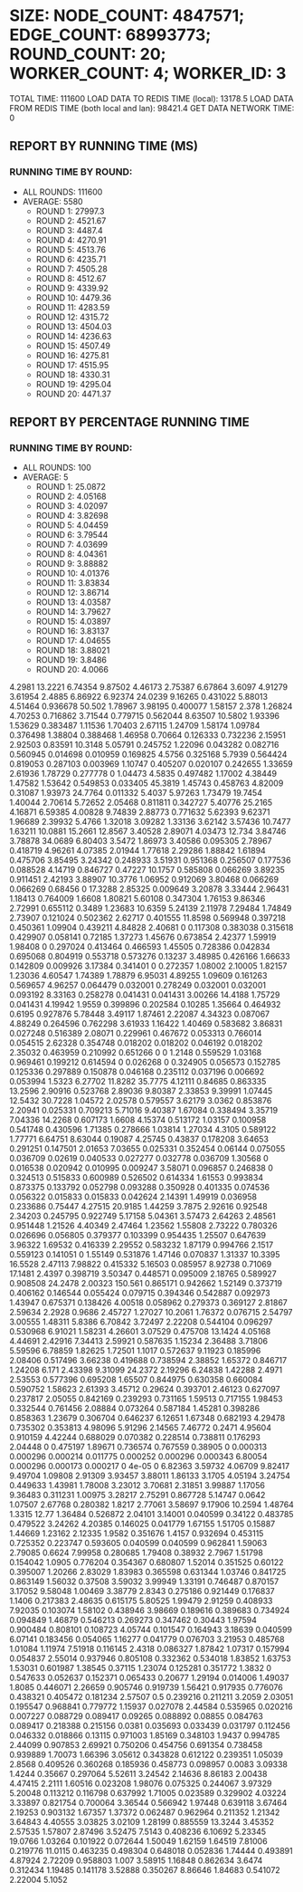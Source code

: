 
# SIZE: NODE_COUNT: 4847571; EDGE_COUNT: 68993773; ROUND_COUNT: 20; WORKER_COUNT: 4; WORKER_ID: 3
 TOTAL TIME: 111600
 LOAD DATA TO REDIS TIME (local): 13178.5
 LOAD DATA FROM REDIS TIME (both local and lan): 98421.4
 GET DATA NETWORK TIME: 0

## REPORT BY RUNNING TIME (MS)

 ### RUNNING TIME BY ROUND:

  + ALL ROUNDS: 111600
  + AVERAGE: 5580
     + ROUND 1: 27997.3
     + ROUND 2: 4521.67
     + ROUND 3: 4487.4
     + ROUND 4: 4270.91
     + ROUND 5: 4513.76
     + ROUND 6: 4235.71
     + ROUND 7: 4505.28
     + ROUND 8: 4512.67
     + ROUND 9: 4339.92
     + ROUND 10: 4479.36
     + ROUND 11: 4283.59
     + ROUND 12: 4315.72
     + ROUND 13: 4504.03
     + ROUND 14: 4236.63
     + ROUND 15: 4507.49
     + ROUND 16: 4275.81
     + ROUND 17: 4515.95
     + ROUND 18: 4330.31
     + ROUND 19: 4295.04
     + ROUND 20: 4471.37

## REPORT BY PERCENTAGE RUNNING TIME

 ### RUNNING TIME BY ROUND:

  + ALL ROUNDS: 100
  + AVERAGE: 5
     + ROUND 1: 25.0872
     + ROUND 2: 4.05168
     + ROUND 3: 4.02097
     + ROUND 4: 3.82698
     + ROUND 5: 4.04459
     + ROUND 6: 3.79544
     + ROUND 7: 4.03699
     + ROUND 8: 4.04361
     + ROUND 9: 3.88882
     + ROUND 10: 4.01376
     + ROUND 11: 3.83834
     + ROUND 12: 3.86714
     + ROUND 13: 4.03587
     + ROUND 14: 3.79627
     + ROUND 15: 4.03897
     + ROUND 16: 3.83137
     + ROUND 17: 4.04655
     + ROUND 18: 3.88021
     + ROUND 19: 3.8486
     + ROUND 20: 4.0066

4.2981 13.2221 6.74354 9.87502 4.46173 2.75387 6.67864 3.6097 4.91279 3.61954 2.4885 6.86922 6.92374 24.0239 9.16265 0.431022 5.88013 4.51464 0.936678 50.502 1.78967 3.98195 0.400077 1.58157 2.378 1.26824 4.70253 0.716862 3.71544 0.779715 0.562044 8.63507 10.5802 1.93396 1.53629 0.383487 1.11536 1.70403 2.67115 1.24709 1.58174 1.09784 0.376498 1.38804 0.388468 1.46958 0.70664 0.126333 0.732236 2.15951 2.92503 0.83591 10.3148 5.05791 0.245752 1.22096 0.043282 0.082716 0.560945 0.014698 0.010959 0.169825 4.5756 0.325168 5.7939 0.564424 0.819053 0.287103 0.003969 1.10747 0.405207 0.020107 0.242655 1.33659 2.61936 1.78729 0.277778 0 1.04473 4.5835 0.497482 1.17002 4.38449 1.47582 1.53642 0.549853 0.033405 45.3819 1.45743 0.458763 4.82009 0.31087 1.93973 24.7764 0.011332 5.4037 5.97263 1.73479 19.7454 1.40044 2.70614 5.72652 2.05468 0.811811 0.342727 5.40776 25.2165 4.16871 6.59385 4.00828 9.74839 2.88773 0.771632 5.62393 9.62371 1.96689 2.39932 5.4766 1.32018 3.09282 1.33136 3.62142 3.57436 10.7477 1.63211 10.0881 15.2661 12.8567 3.40528 2.89071 4.03473 12.734 3.84746 3.78878 34.0689 6.80403 3.5472 1.86973 3.40586 0.095305 2.78967 0.418719 4.96261 4.07385 2.01944 1.77618 2.29286 1.88842 1.61894 0.475706 3.85495 3.24342 0.248933 3.51931 0.951368 0.256507 0.177536 0.088528 4.14719 0.846727 0.47227 10.1757 0.585808 0.066269 3.89235 0.911451 2.42193 3.88907 10.3776 1.06952 0.912069 3.80468 0.066269 0.066269 0.68456 0 17.3288 2.85325 0.009649 3.20878 3.33444 2.96431 1.18413 0.764009 1.6608 1.80821 5.60108 0.347304 1.76153 9.86346 2.72991 0.655112 0.3489 1.23683 10.6359 5.24139 2.11978 7.29484 1.74849 2.73907 0.121024 0.502362 2.62717 0.401555 11.8598 0.569948 0.397218 0.450361 1.09904 0.439211 4.84828 2.40681 0 0.117308 0.383038 0.315618 0.429907 0.058141 0.72185 1.37273 1.45676 0.673854 2.42377 1.59919 1.98408 0 0.297024 0.413464 0.466593 1.45505 0.728386 0.042834 0.695068 0.804919 0.553718 0.573276 0.13237 3.48985 0.426166 1.66633 0.142809 0.009926 3.17384 0.341401 0 0.272357 1.08002 2.10005 1.82157 1.23036 4.60547 1.74389 1.78879 6.95031 4.89255 1.09609 0.161263 0.569657 4.96257 0.064479 0.032001 0.278249 0.032001 0.032001 0.093192 8.33163 0.258278 0.041431 0.041431 3.00266 14.4188 1.75729 0.041431 4.19942 1.9559 0.399896 0.202584 0.10285 1.35664 0.464932 0.6195 0.927876 5.78448 3.49117 1.87461 2.22087 4.34323 0.087067 4.88249 0.264596 0.762298 3.61933 1.16422 1.40469 0.583682 3.86831 0.027248 0.516389 2.08071 0.229961 0.467672 0.053313 0.766014 0.054515 2.62328 0.354748 0.018202 0.018202 0.046192 0.018202 2.35032 0.463959 0.210992 0.651266 0 0 1.2148 0.559529 1.03168 0.969461 0.199212 0.614594 0 0.026268 0 0.324905 0.056573 0.152785 0.125336 0.297889 0.150878 0.046168 0.235112 0.037196 0.006692 0.053994 1.5323 6.27702 11.8282 35.7775 4.12111 0.84685 0.863335 13.2596 2.90916 0.523768 2.89036 9.80387 2.33853 9.39991 1.07445 12.5432 30.7228 1.04572 2.02578 0.579557 3.62179 3.0362 0.853876 2.20941 0.025331 0.709213 5.71016 9.40387 1.67084 0.338494 3.35719 7.04336 14.2268 0.607173 1.6608 4.15374 0.513172 1.03157 0.100958 0.541748 0.430596 1.71385 0.278666 1.03814 1.27034 4.3105 0.589122 1.77771 6.64751 8.63044 0.19087 4.25745 0.43837 0.178208 3.64653 0.291251 0.147501 2.01653 7.03655 0.025331 0.352454 0.06144 0.075055 0.036709 0.02619 0.040533 0.027277 0.032778 0.036709 1.30568 0 0.016538 0.020942 0.010995 0.009247 3.58071 0.096857 0.246838 0 0.324513 0.515833 0.600989 0.526502 0.614334 1.61553 0.993834 0.873375 0.133792 0.052798 0.093288 0.350928 0.401335 0.074536 0.056322 0.015833 0.015833 0.042624 2.14391 1.49919 0.036958 0.233686 0.75447 4.27515 20.9185 1.44259 3.7875 2.92616 0.92548 2.34203 0.245795 0.922749 5.17158 5.04361 3.57473 2.64263 2.48561 0.951448 1.21526 4.40349 2.47464 1.23562 1.55808 2.73222 0.780326 0.026696 0.056805 0.379377 0.103399 0.954435 1.25507 0.647639 3.96322 1.69532 0.416339 2.29552 0.583232 1.87179 0.994766 2.1517 0.559123 0.141051 0 1.55149 0.531876 1.47146 0.070837 1.31337 10.3395 16.5528 2.47113 7.98822 0.415332 5.16503 0.085957 8.92738 0.71069 17.1481 2.4397 0.398719 3.50347 0.448571 0.095009 2.18765 0.589927 0.908508 24.2478 2.00323 150.561 0.865171 0.942662 1.52149 0.373719 0.406162 0.146544 0.055424 0.079715 0.394346 0.542887 0.092973 1.43947 0.675371 0.138426 4.00518 0.058962 0.279373 0.369127 2.81867 2.59634 2.2928 0.9686 2.45727 1.27027 10.2061 1.76372 0.076715 2.54797 3.00555 1.48311 5.8386 6.70842 3.72497 2.22208 0.544104 0.096297 0.530968 6.91021 1.58231 4.26601 3.07529 0.475708 13.1424 4.05168 4.44691 2.42916 7.34413 2.59921 0.587635 1.15234 2.36488 3.71806 5.59596 6.78859 1.82625 1.72501 1.1017 0.572637 9.11923 0.185996 2.08406 0.517496 3.66238 0.419688 0.738594 2.38852 1.65372 0.846717 1.24208 6.171 2.43398 9.31099 24.2372 2.19296 6.24838 1.42288 2.4971 2.53553 0.577396 0.695208 1.65507 0.844975 0.630358 0.660084 0.590752 1.58623 2.61393 3.45712 0.29624 0.393701 2.46123 0.627097 0.237817 2.05055 0.842169 0.239293 0.731165 1.59513 0.717155 1.98453 0.332544 0.761456 2.08884 0.073264 0.587184 1.45281 0.398286 0.858363 1.23679 0.306704 0.646237 6.12651 1.67348 0.682193 4.29478 0.735302 0.353813 4.98096 5.91296 2.14565 7.46772 0.2471 4.95604 0.910159 4.42244 0.688029 0.070382 0.228514 0.738811 0.176293 2.04448 0 0.475197 1.89671 0.736574 0.767559 0.38905 0 0.000313 0.000296 0.000214 0.011775 0.000252 0.000296 0.000343 6.80054 0.000296 0.000173 0.000217 0 4e-05 0 6.82363 3.59732 4.06709 9.82417 9.49704 1.09808 2.91309 3.93457 3.88011 1.86133 3.1705 4.05194 3.24754 0.449633 1.43981 1.78008 3.23012 3.70681 2.31851 3.99887 1.17056 9.36483 0.311231 1.00975 3.28217 2.75291 0.867728 5.14747 0.0642 1.07507 2.67768 0.280382 1.8217 2.77061 3.58697 9.17906 10.2594 1.48764 1.3315 12.77 1.36484 0.526872 2.04101 3.14001 0.040599 0.34122 0.483785 0.479522 3.24262 4.20385 0.146025 0.041779 1.67155 1.51705 0.15887 1.44669 1.23162 2.12335 1.9582 0.351676 1.4157 0.932694 0.453115 0.725352 0.223747 0.593605 0.040599 0.040599 0.962841 1.59063 2.79085 0.6624 7.99958 0.280685 1.79408 0.38932 2.7967 1.51798 0.154042 1.0905 0.776204 0.354367 0.680807 1.52014 0.351525 0.60122 0.395007 1.20266 2.83029 1.83983 0.365598 0.631344 1.03746 0.841725 0.863149 1.56032 0.37508 3.59032 3.99949 1.33191 0.746487 0.870157 3.17052 9.58048 1.00469 3.38779 2.8343 0.275186 0.921449 0.176837 1.1406 0.217383 2.48635 0.615175 5.80525 1.99479 2.91259 0.408933 7.92035 0.103074 1.58102 0.438946 3.98669 0.189616 0.389683 0.734924 0.094849 1.46879 0.546213 0.269273 0.347462 0.30443 1.97594 0.900484 0.808101 0.108723 4.05744 0.101547 0.164943 3.18639 0.040599 6.07141 0.183456 0.054065 1.16277 0.041779 0.076703 3.21953 0.485768 1.01084 1.11974 7.51918 0.116145 2.4318 0.086327 1.87842 1.07317 0.157994 0.054837 2.55014 0.937946 0.805108 0.332362 0.534018 1.83852 1.63753 1.53031 0.601987 1.38545 0.37115 1.23074 0.125281 0.351772 1.3832 0 0.547633 0.052637 0.152371 0.065433 0.20677 1.29194 0.014006 1.49037 1.8085 0.446071 2.26659 0.905746 0.919739 1.56421 0.917935 0.776076 0.438321 0.405472 0.181234 2.57507 0.5 0.239216 0.211211 3.2059 2.03051 0.195547 0.968841 0.779772 1.15937 0.027078 2.44584 0.535965 0.020216 0.007227 0.088729 0.089417 0.09265 0.088892 0.08855 0.084763 0.089417 0.218388 0.215156 0.0381 0.035693 0.033439 0.031797 0.112456 0.046332 0.018866 0.13115 0.971003 1.85169 0.348103 1.9437 0.994785 2.44099 0.907853 2.69921 0.750206 0.454756 0.691354 0.738458 0.939889 1.70073 1.66396 3.05612 0.343828 0.612122 0.239351 1.05039 2.8568 0.409526 0.360268 0.185936 0.458773 0.098957 0.0083 3.09338 1.4244 0.35667 0.297064 5.52611 3.24542 2.14636 8.86183 2.00438 4.47415 2.2111 1.60516 0.023208 1.98076 0.075325 0.244067 3.97329 5.20048 0.113212 0.116798 0.637992 1.71005 0.023589 0.329902 4.03224 3.33897 0.821754 0.700064 3.36544 0.566942 1.97448 0.639118 3.67464 2.19253 0.903132 1.67357 1.37372 0.062487 0.962964 0.211352 1.21342 3.64843 4.40555 3.03825 3.02109 1.28199 0.885559 13.3244 3.45352 2.57535 1.57807 2.87496 3.52475 7.5143 0.408236 6.10692 5.23345 19.0766 1.03264 0.101922 0.072644 1.50049 1.62159 1.64519 7.81006 0.219776 11.0115 0.463235 0.498304 0.648018 0.052836 1.74444 0.493891 4.87924 2.72209 0.958803 1.007 3.58915 1.16848 0.862634 3.6474 0.312434 1.19485 0.141178 3.52888 0.350267 8.86646 1.84683 0.541072 2.22004 5.1052 